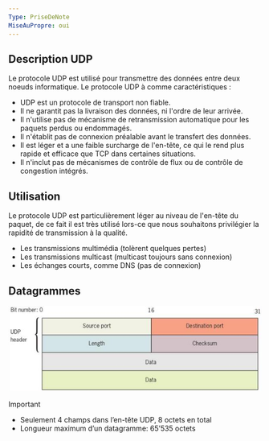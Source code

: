 ```yaml
---
Type: PriseDeNote
MiseAuPropre: oui
---
```


## Description UDP
Le protocole UDP est utilisé pour transmettre des données entre deux noeuds informatique. Le protocole UDP à comme caractéristiques : 
- UDP est un protocole de transport non fiable.
- Il ne garantit pas la livraison des données, ni l'ordre de leur arrivée.
- Il n'utilise pas de mécanisme de retransmission automatique pour les paquets perdus ou endommagés.
- Il n'établit pas de connexion préalable avant le transfert des données.
- Il est léger et a une faible surcharge de l'en-tête, ce qui le rend plus rapide et efficace que TCP dans certaines situations.
- Il n'inclut pas de mécanismes de contrôle de flux ou de contrôle de congestion intégrés.

## Utilisation
Le protocole UDP est particulièrement léger au niveau de l'en-tête du paquet, de ce fait il est très utilisé lors-ce que nous souhaitons privilégier la rapidité de transmission à la qualité.
- Les transmissions multimédia (tolèrent quelques pertes)
- Les transmissions multicast (multicast toujours sans connexion)
- Les échanges courts, comme DNS (pas de connexion)

## Datagrammes
![](/_src/img/docs/slide13-n.jpg)

>[!important]
>- Seulement 4 champs dans l’en-tête UDP, 8 octets en total 
>- Longueur maximum d’un datagramme: 65’535 octets

